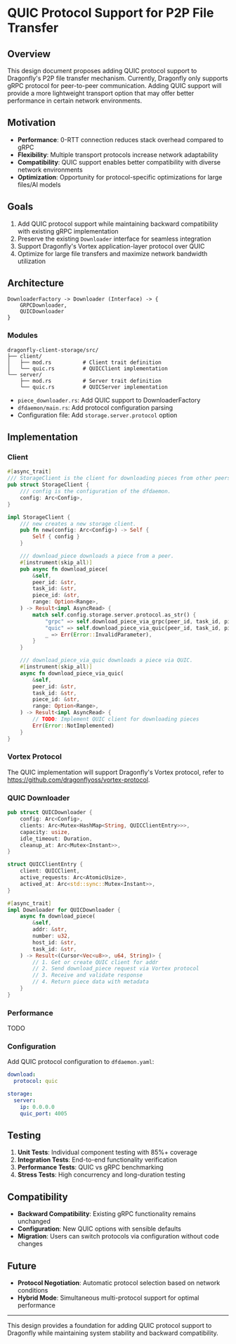 # QUIC Protocol Support for P2P File Transfer

## Overview

This design document proposes adding QUIC protocol support to Dragonfly's P2P file transfer mechanism. Currently, Dragonfly only supports gRPC protocol for peer-to-peer communication. Adding QUIC support will provide a more lightweight transport option that may offer better performance in certain network environments.

## Motivation

- **Performance**: 0-RTT connection reduces stack overhead compared to gRPC
- **Flexibility**: Multiple transport protocols increase network adaptability
- **Compatibility**: QUIC support enables better compatibility with diverse network environments
- **Optimization**: Opportunity for protocol-specific optimizations for large files/AI models

## Goals

1. Add QUIC protocol support while maintaining backward compatibility with existing gRPC implementation
2. Preserve the existing `Downloader` interface for seamless integration
3. Support Dragonfly's Vortex application-layer protocol over QUIC
4. Optimize for large file transfers and maximize network bandwidth utilization

## Architecture

```
DownloaderFactory -> Downloader (Interface) -> {
    GRPCDownloader,
    QUICDownloader
}
```

### Modules

```
dragonfly-client-storage/src/
├── client/
│   ├── mod.rs          # Client trait definition
│   └── quic.rs         # QUICClient implementation
└── server/
    ├── mod.rs          # Server trait definition
    └── quic.rs         # QUICServer implementation
```

- `piece_downloader.rs`: Add QUIC support to DownloaderFactory
- `dfdaemon/main.rs`: Add protocol configuration parsing
- Configuration file: Add `storage.server.protocol` option

## Implementation

### Client

```rust
#[async_trait]
/// StorageClient is the client for downloading pieces from other peers.
pub struct StorageClient {
    /// config is the configuration of the dfdaemon.
    config: Arc<Config>,
}

impl StorageClient {
    /// new creates a new storage client.
    pub fn new(config: Arc<Config>) -> Self {
        Self { config }
    }

    /// download_piece downloads a piece from a peer.
    #[instrument(skip_all)]
    pub async fn download_piece(
        &self,
        peer_id: &str,
        task_id: &str,
        piece_id: &str,
        range: Option<Range>,
    ) -> Result<impl AsyncRead> {
        match self.config.storage.server.protocol.as_str() {
            "grpc" => self.download_piece_via_grpc(peer_id, task_id, piece_id, range).await,
            "quic" => self.download_piece_via_quic(peer_id, task_id, piece_id, range).await,
            _ => Err(Error::InvalidParameter),
        }
    }

    /// download_piece_via_quic downloads a piece via QUIC.
    #[instrument(skip_all)]
    async fn download_piece_via_quic(
        &self,
        peer_id: &str,
        task_id: &str,
        piece_id: &str,
        range: Option<Range>,
    ) -> Result<impl AsyncRead> {
        // TODO: Implement QUIC client for downloading pieces
        Err(Error::NotImplemented)
    }
}
```

### Vortex Protocol

The QUIC implementation will support Dragonfly's Vortex protocol, refer to
<https://github.com/dragonflyoss/vortex-protocol>.

### QUIC Downloader

```rust
pub struct QUICDownloader {
    config: Arc<Config>,
    clients: Arc<Mutex<HashMap<String, QUICClientEntry>>>,
    capacity: usize,
    idle_timeout: Duration,
    cleanup_at: Arc<Mutex<Instant>>,
}

struct QUICClientEntry {
    client: QUICClient,
    active_requests: Arc<AtomicUsize>,
    actived_at: Arc<std::sync::Mutex<Instant>>,
}

#[async_trait]
impl Downloader for QUICDownloader {
    async fn download_piece(
        &self,
        addr: &str,
        number: u32,
        host_id: &str,
        task_id: &str,
    ) -> Result<(Cursor<Vec<u8>>, u64, String)> {
        // 1. Get or create QUIC client for addr
        // 2. Send download_piece request via Vortex protocol
        // 3. Receive and validate response
        // 4. Return piece data with metadata
    }
}
```

### Performance

TODO

### Configuration

Add QUIC protocol configuration to `dfdaemon.yaml`:

```yaml
download:
  protocol: quic

storage:
  server:
    ip: 0.0.0.0
    quic_port: 4005
```

## Testing

1. **Unit Tests**: Individual component testing with 85%+ coverage
2. **Integration Tests**: End-to-end functionality verification
3. **Performance Tests**: QUIC vs gRPC benchmarking
4. **Stress Tests**: High concurrency and long-duration testing

## Compatibility

- **Backward Compatibility**: Existing gRPC functionality remains unchanged
- **Configuration**: New QUIC options with sensible defaults
- **Migration**: Users can switch protocols via configuration without code changes

## Future

- **Protocol Negotiation**: Automatic protocol selection based on network conditions
- **Hybrid Mode**: Simultaneous multi-protocol support for optimal performance

---

This design provides a foundation for adding QUIC protocol support to Dragonfly while maintaining system stability and backward compatibility.
